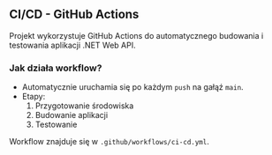 
## CI/CD - GitHub Actions

Projekt wykorzystuje GitHub Actions do automatycznego budowania i testowania aplikacji .NET Web API.

### Jak działa workflow?

- Automatycznie uruchamia się po każdym `push` na gałąź `main`.
- Etapy:
  1. Przygotowanie środowiska
  2. Budowanie aplikacji
  3. Testowanie

Workflow znajduje się w `.github/workflows/ci-cd.yml`.
